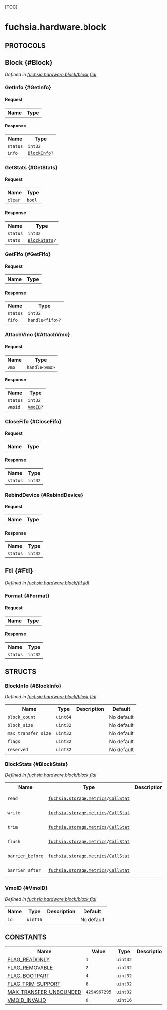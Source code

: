 [TOC]

# fuchsia.hardware.block


## **PROTOCOLS**

## Block {#Block}
*Defined in [fuchsia.hardware.block/block.fidl](https://fuchsia.googlesource.com/fuchsia/+/master/zircon/system/fidl/fuchsia-hardware-block/block.fidl#80)*


### GetInfo {#GetInfo}


#### Request
<table>
    <tr><th>Name</th><th>Type</th></tr>
    </table>


#### Response
<table>
    <tr><th>Name</th><th>Type</th></tr>
    <tr>
            <td><code>status</code></td>
            <td>
                <code>int32</code>
            </td>
        </tr><tr>
            <td><code>info</code></td>
            <td>
                <code><a class='link' href='#BlockInfo'>BlockInfo</a>?</code>
            </td>
        </tr></table>

### GetStats {#GetStats}


#### Request
<table>
    <tr><th>Name</th><th>Type</th></tr>
    <tr>
            <td><code>clear</code></td>
            <td>
                <code>bool</code>
            </td>
        </tr></table>


#### Response
<table>
    <tr><th>Name</th><th>Type</th></tr>
    <tr>
            <td><code>status</code></td>
            <td>
                <code>int32</code>
            </td>
        </tr><tr>
            <td><code>stats</code></td>
            <td>
                <code><a class='link' href='#BlockStats'>BlockStats</a>?</code>
            </td>
        </tr></table>

### GetFifo {#GetFifo}


#### Request
<table>
    <tr><th>Name</th><th>Type</th></tr>
    </table>


#### Response
<table>
    <tr><th>Name</th><th>Type</th></tr>
    <tr>
            <td><code>status</code></td>
            <td>
                <code>int32</code>
            </td>
        </tr><tr>
            <td><code>fifo</code></td>
            <td>
                <code>handle&lt;fifo&gt;?</code>
            </td>
        </tr></table>

### AttachVmo {#AttachVmo}


#### Request
<table>
    <tr><th>Name</th><th>Type</th></tr>
    <tr>
            <td><code>vmo</code></td>
            <td>
                <code>handle&lt;vmo&gt;</code>
            </td>
        </tr></table>


#### Response
<table>
    <tr><th>Name</th><th>Type</th></tr>
    <tr>
            <td><code>status</code></td>
            <td>
                <code>int32</code>
            </td>
        </tr><tr>
            <td><code>vmoid</code></td>
            <td>
                <code><a class='link' href='#VmoID'>VmoID</a>?</code>
            </td>
        </tr></table>

### CloseFifo {#CloseFifo}


#### Request
<table>
    <tr><th>Name</th><th>Type</th></tr>
    </table>


#### Response
<table>
    <tr><th>Name</th><th>Type</th></tr>
    <tr>
            <td><code>status</code></td>
            <td>
                <code>int32</code>
            </td>
        </tr></table>

### RebindDevice {#RebindDevice}


#### Request
<table>
    <tr><th>Name</th><th>Type</th></tr>
    </table>


#### Response
<table>
    <tr><th>Name</th><th>Type</th></tr>
    <tr>
            <td><code>status</code></td>
            <td>
                <code>int32</code>
            </td>
        </tr></table>

## Ftl {#Ftl}
*Defined in [fuchsia.hardware.block/ftl.fidl](https://fuchsia.googlesource.com/fuchsia/+/master/zircon/system/fidl/fuchsia-hardware-block/ftl.fidl#10)*


### Format {#Format}


#### Request
<table>
    <tr><th>Name</th><th>Type</th></tr>
    </table>


#### Response
<table>
    <tr><th>Name</th><th>Type</th></tr>
    <tr>
            <td><code>status</code></td>
            <td>
                <code>int32</code>
            </td>
        </tr></table>



## **STRUCTS**

### BlockInfo {#BlockInfo}
*Defined in [fuchsia.hardware.block/block.fidl](https://fuchsia.googlesource.com/fuchsia/+/master/zircon/system/fidl/fuchsia-hardware-block/block.fidl#26)*





<table>
    <tr><th>Name</th><th>Type</th><th>Description</th><th>Default</th></tr><tr>
            <td><code>block_count</code></td>
            <td>
                <code>uint64</code>
            </td>
            <td></td>
            <td>No default</td>
        </tr><tr>
            <td><code>block_size</code></td>
            <td>
                <code>uint32</code>
            </td>
            <td></td>
            <td>No default</td>
        </tr><tr>
            <td><code>max_transfer_size</code></td>
            <td>
                <code>uint32</code>
            </td>
            <td></td>
            <td>No default</td>
        </tr><tr>
            <td><code>flags</code></td>
            <td>
                <code>uint32</code>
            </td>
            <td></td>
            <td>No default</td>
        </tr><tr>
            <td><code>reserved</code></td>
            <td>
                <code>uint32</code>
            </td>
            <td></td>
            <td>No default</td>
        </tr>
</table>

### BlockStats {#BlockStats}
*Defined in [fuchsia.hardware.block/block.fidl](https://fuchsia.googlesource.com/fuchsia/+/master/zircon/system/fidl/fuchsia-hardware-block/block.fidl#46)*





<table>
    <tr><th>Name</th><th>Type</th><th>Description</th><th>Default</th></tr><tr>
            <td><code>read</code></td>
            <td>
                <code><a class='link' href='../fuchsia.storage.metrics/'>fuchsia.storage.metrics</a>/<a class='link' href='../fuchsia.storage.metrics/#CallStat'>CallStat</a></code>
            </td>
            <td></td>
            <td>No default</td>
        </tr><tr>
            <td><code>write</code></td>
            <td>
                <code><a class='link' href='../fuchsia.storage.metrics/'>fuchsia.storage.metrics</a>/<a class='link' href='../fuchsia.storage.metrics/#CallStat'>CallStat</a></code>
            </td>
            <td></td>
            <td>No default</td>
        </tr><tr>
            <td><code>trim</code></td>
            <td>
                <code><a class='link' href='../fuchsia.storage.metrics/'>fuchsia.storage.metrics</a>/<a class='link' href='../fuchsia.storage.metrics/#CallStat'>CallStat</a></code>
            </td>
            <td></td>
            <td>No default</td>
        </tr><tr>
            <td><code>flush</code></td>
            <td>
                <code><a class='link' href='../fuchsia.storage.metrics/'>fuchsia.storage.metrics</a>/<a class='link' href='../fuchsia.storage.metrics/#CallStat'>CallStat</a></code>
            </td>
            <td></td>
            <td>No default</td>
        </tr><tr>
            <td><code>barrier_before</code></td>
            <td>
                <code><a class='link' href='../fuchsia.storage.metrics/'>fuchsia.storage.metrics</a>/<a class='link' href='../fuchsia.storage.metrics/#CallStat'>CallStat</a></code>
            </td>
            <td></td>
            <td>No default</td>
        </tr><tr>
            <td><code>barrier_after</code></td>
            <td>
                <code><a class='link' href='../fuchsia.storage.metrics/'>fuchsia.storage.metrics</a>/<a class='link' href='../fuchsia.storage.metrics/#CallStat'>CallStat</a></code>
            </td>
            <td></td>
            <td>No default</td>
        </tr>
</table>

### VmoID {#VmoID}
*Defined in [fuchsia.hardware.block/block.fidl](https://fuchsia.googlesource.com/fuchsia/+/master/zircon/system/fidl/fuchsia-hardware-block/block.fidl#69)*





<table>
    <tr><th>Name</th><th>Type</th><th>Description</th><th>Default</th></tr><tr>
            <td><code>id</code></td>
            <td>
                <code>uint16</code>
            </td>
            <td></td>
            <td>No default</td>
        </tr>
</table>













## **CONSTANTS**

<table>
    <tr><th>Name</th><th>Value</th><th>Type</th><th>Description</th></tr><tr>
            <td><a href="https://fuchsia.googlesource.com/fuchsia/+/master/zircon/system/fidl/fuchsia-hardware-block/block.fidl#10">FLAG_READONLY</a></td>
            <td>
                    <code>1</code>
                </td>
                <td><code>uint32</code></td>
            <td></td>
        </tr>
    <tr>
            <td><a href="https://fuchsia.googlesource.com/fuchsia/+/master/zircon/system/fidl/fuchsia-hardware-block/block.fidl#13">FLAG_REMOVABLE</a></td>
            <td>
                    <code>2</code>
                </td>
                <td><code>uint32</code></td>
            <td></td>
        </tr>
    <tr>
            <td><a href="https://fuchsia.googlesource.com/fuchsia/+/master/zircon/system/fidl/fuchsia-hardware-block/block.fidl#16">FLAG_BOOTPART</a></td>
            <td>
                    <code>4</code>
                </td>
                <td><code>uint32</code></td>
            <td></td>
        </tr>
    <tr>
            <td><a href="https://fuchsia.googlesource.com/fuchsia/+/master/zircon/system/fidl/fuchsia-hardware-block/block.fidl#19">FLAG_TRIM_SUPPORT</a></td>
            <td>
                    <code>8</code>
                </td>
                <td><code>uint32</code></td>
            <td></td>
        </tr>
    <tr>
            <td><a href="https://fuchsia.googlesource.com/fuchsia/+/master/zircon/system/fidl/fuchsia-hardware-block/block.fidl#23">MAX_TRANSFER_UNBOUNDED</a></td>
            <td>
                    <code>4294967295</code>
                </td>
                <td><code>uint32</code></td>
            <td></td>
        </tr>
    <tr>
            <td><a href="https://fuchsia.googlesource.com/fuchsia/+/master/zircon/system/fidl/fuchsia-hardware-block/block.fidl#75">VMOID_INVALID</a></td>
            <td>
                    <code>0</code>
                </td>
                <td><code>uint16</code></td>
            <td></td>
        </tr>
    
</table>



